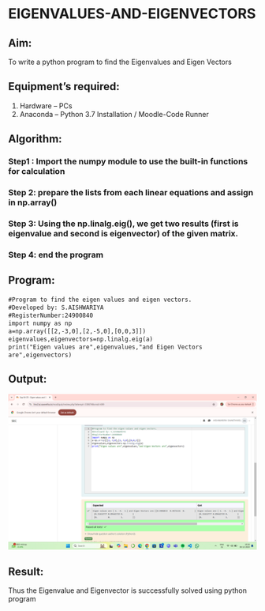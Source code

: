 # EIGENVALUES-AND-EIGENVECTORS
## Aim:
To write a python program to find the Eigenvalues and Eigen Vectors
## Equipment’s required:
1. 	Hardware – PCs
2. 	Anaconda – Python 3.7 Installation / Moodle-Code Runner
## Algorithm:
### Step1 : Import the numpy module to use the built-in functions for calculation
### Step 2: prepare the lists from each linear equations and assign in np.array()
### Step 3: Using the np.linalg.eig(),  we get two results (first is eigenvalue and second is eigenvector) of the given matrix.
### Step 4: end the program

## Program:
```
#Program to find the eigen values and eigen vectors.
#Developed by: S.AISHWARIYA
#RegisterNumber:24900840
import numpy as np
a=np.array([[2,-3,0],[2,-5,0],[0,0,3]])
eigenvalues,eigenvectors=np.linalg.eig(a)
print("Eigen values are",eigenvalues,"and Eigen Vectors are",eigenvectors)

```

## Output:
![alt text](<Screenshot 2024-12-08 101851.png>)
## Result:
Thus the Eigenvalue and Eigenvector is successfully solved using python program
